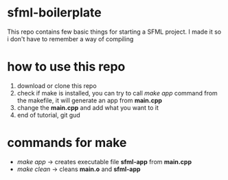 # sfml-boilerplate
This repo contains few basic things for starting a SFML project. I made it so i don't have to remember a way of compiling

# how to use this repo
1. download or clone this repo
2. check if make is installed, you can try to call *make app* command from the makefile, it will generate an app from **main.cpp**
3. change the **main.cpp** and add what you want to it
4. end of tutorial, git gud

# commands for make
- *make app* -> creates executable file **sfml-app** from **main.cpp**
- *make clean* -> cleans **main.o** and **sfml-app**
